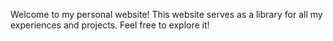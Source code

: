 Welcome to my personal website! This website serves as a library for all my experiences and projects. Feel free to explore it!

